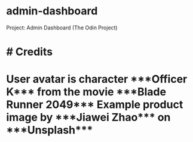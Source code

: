 # admin-dashboard
Project: Admin Dashboard (The Odin Project)

<h1># Credits<h1>
User avatar is character ***Officer K*** from the movie ***Blade Runner 2049***
Example product image by ***Jiawei Zhao*** on ***Unsplash***

